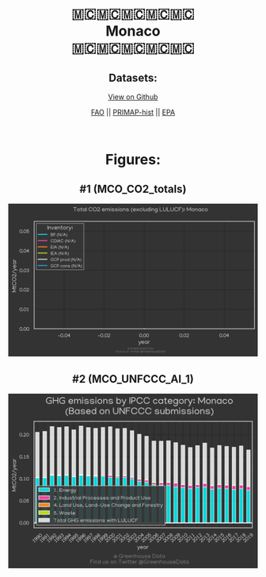 
<center>
<h1 align="center">
🇲🇨🇲🇨🇲🇨🇲🇨🇲🇨
<br>
Monaco
<br>
🇲🇨🇲🇨🇲🇨🇲🇨🇲🇨
</h1>
<h2>Datasets:</h2>
<p><a href="https://github.com/dquintani/GreenhouseData/tree/master/country_data/MCO_Monaco/data">View on Github</a>
<br></p><p><a href="data/MCO_FAO.csv">FAO</a> || <a href="data/MCO_PRIMAP-hist.csv">PRIMAP-hist</a> || <a href="data/MCO_EPA.csv">EPA</a></p><p><br></p>
<h1>Figures:</h1><h2>#1 (MCO_CO2_totals)</h2>
<p><img alt="" src="figures/MCO_CO2_totals.png" /></p><h2>#2 (MCO_UNFCCC_AI_1)</h2>
<p><img alt="" src="figures/MCO_UNFCCC_AI_1.png" /></p>